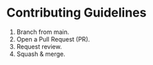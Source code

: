 # Contributing Guidelines
1) Branch from main.
2) Open a Pull Request (PR).
3) Request review.
4) Squash & merge.
